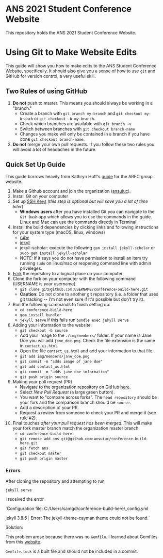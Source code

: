 # ANS 2021 Student Conference Website
This repository holds the ANS 2021 Student Conference Website.

# Using Git to Make Website Edits
This guide will show you how to make edits to the ANS Student Conference Website, 
specifically. It should also give you a sense of how to use `git` and GitHub for version 
control, a very useful skill. 

## Two Rules of using GitHub
1. **Do not** push to master. This means you should always be working in a "branch."
	* Create a branch with `git branch my-branch` and `git checkout my-branch` or `git checkout -b my-branch`.
	* Check which branches are available with `git branch -v`
	* Switch between branches with `git checkout branch-name`
	* Changes you make will only be contained in a branch if you have done `git checkout branch-name`. 
2. **Do not** merge your own pull requests. 
If you follow these two rules you will avoid a lot of headaches in the future.

## Quick Set Up Guide
This guide borrows heavily from Kathryn Huff's [guide](http://arfc.github.io/manual/guides/website) for the ARFC group website.
1. Make a Github account and join the organization ([ansuiuc](https://github.com/ansuiuc)). 
2. Install Git on your computer
3. Set up [SSH Keys](https://help.github.com/en/github/authenticating-to-github/connecting-to-github-with-ssh) (_this step is optional but will save you a lot of time later_)
	* **Windows users** after you have installed Git you can navigate to the `Git Bash` app which allows you to use the commands in the guide. Linux and Mac can use the commands directly in Terminal.  
4. Install the build dependencies by clicking links and following instructions for your system type (macOS, linux, windows)
	* [ruby](https://www.ruby-lang.org/en/documentation/installation/)
	* [jekyll](https://jekyllrb.com/docs/installation/)
	* jekyll-scholar: execute the following `gem install jekyll-scholar` or `sudo gem install jekyll-scholar`
	* NOTE: If it says you do not have permission to install an item try running `sudo` on linux/mac or reopening command line with admin priveleges.
5. [Fork](https://github.com/ansuiuc/conference-build-here) the repository to a logical place on your computer. 
6. Clone the fork on your computer with the following command (USERNAME is _your_ username): 
	* `git clone git@github.com:USERNAME/conference-build-here.git`
	* **Caution**: Do not clone to another git repository (i.e. a folder that uses git tracking -- I'm not even sure if it's possible but don't try it). 
7. Run the following commands to finish setting up:
	* `cd conference-build-here`
	* `gem install bundler`
	* `jekyll serve` if this fails run `bundle exec jekyll serve`  
8. Adding your information to the website 
	* `git checkout -b source` 
	* Add your image to the `./img/members/` folder. If your name is Jane Doe you will add `jane_doe.png`. Check the file extension is the same in `contact_us.html`. 
	* Open the file `contact_us.html` and add your information to that file. 
	* `git add img/members/jane_doe.png`
	* `git commit -m "adds image of jane doe"`
	* `git add contact_us.html`
	* `git commit -m "adds jane doe information"`
	* `git push origin source`
9. Making your pull request (PR) 
	* Navigate to the organization repository on GitHub [here](https://github.com/ansuiuc/conference-build-here/pulls).
	* Select *New Pull Request* (a large green button).
	* You want to "compare across forks". The `head repository` should be your fork and the comparison branch should be `source`. 
	* Add a description of your PR. 
	* Request a review from someone to check your PR and merge it (see rule #2). 
10. Final touches *after your pull request has been merged*. This will make your fork master branch match the organization master branch. 
	* `cd conference-build-here`
	* `git remote add ans git@github.com:ansuiuc/conference-build-here.git`
	* `git fetch ans`
	* `git checkout master`
	* `git push origin master`



### Errors

After cloning the repository and attempting to run 

`jekyll serve`
 
I received the error 

`Configuration file: C:/Users/samgd/conference-build-here/_config.yml                

jekyll 3.8.5 | Error:  The jekyll-theme-cayman theme could not be found.`


Solution: 

This problem arose because there was no `Gemfile`. I learned about Gemfiles from this [website](https://learn.cloudcannon.com/jekyll/gemfiles-and-the-bundler/).

`Gemfile.lock` is a built file and should not be included in a commit. 
